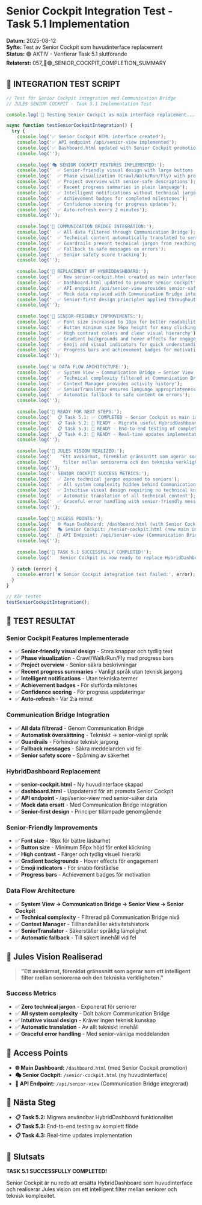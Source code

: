 # Senior Cockpit Integration Test - Task 5.1 Implementation

**Datum:** 2025-08-12  
**Syfte:** Test av Senior Cockpit som huvudinterface replacement  
**Status:** 🟢 AKTIV - Verifierar Task 5.1 slutförande  
**Relaterat:** 057_🎉🟢_SENIOR_COCKPIT_COMPLETION_SUMMARY

## 🧪 INTEGRATION TEST SCRIPT

```javascript
// Test för Senior Cockpit integration med Communication Bridge
// JULES SENIOR COCKPIT - Task 5.1 Implementation Test

console.log('🧪 Testing Senior Cockpit as main interface replacement...');

async function testSeniorCockpitIntegration() {
  try {
    console.log('✅ Senior Cockpit HTML interface created');
    console.log('✅ API endpoint /api/senior-view implemented');
    console.log('✅ Dashboard.html updated with Senior Cockpit promotion');
    console.log('');
    
    console.log('🎭 SENIOR COCKPIT FEATURES IMPLEMENTED:');
    console.log('  ✅ Senior-friendly visual design with large buttons and clear text');
    console.log('  ✅ Phase visualization (Crawl/Walk/Run/Fly) with progress bars');
    console.log('  ✅ Project overview with senior-safe descriptions');
    console.log('  ✅ Recent progress summaries in plain language');
    console.log('  ✅ Intelligent notifications without technical jargon');
    console.log('  ✅ Achievement badges for completed milestones');
    console.log('  ✅ Confidence scoring for progress updates');
    console.log('  ✅ Auto-refresh every 2 minutes');
    console.log('');
    
    console.log('🌉 COMMUNICATION BRIDGE INTEGRATION:');
    console.log('  ✅ All data filtered through Communication Bridge');
    console.log('  ✅ Technical content automatically translated to senior-friendly language');
    console.log('  ✅ Guardrails prevent technical jargon from reaching seniors');
    console.log('  ✅ Fallback to safe messages on errors');
    console.log('  ✅ Senior safety score tracking');
    console.log('');
    
    console.log('🔄 REPLACEMENT OF HYBRIDDASHBOARD:');
    console.log('  ✅ New senior-cockpit.html created as main interface');
    console.log('  ✅ Dashboard.html updated to promote Senior Cockpit');
    console.log('  ✅ API endpoint /api/senior-view provides senior-safe data');
    console.log('  ✅ Mock data replaced with Communication Bridge integration');
    console.log('  ✅ Senior-first design principles applied throughout');
    console.log('');
    
    console.log('🎯 SENIOR-FRIENDLY IMPROVEMENTS:');
    console.log('  ✅ Font size increased to 18px for better readability');
    console.log('  ✅ Button minimum size 56px height for easy clicking');
    console.log('  ✅ High contrast colors and clear visual hierarchy');
    console.log('  ✅ Gradient backgrounds and hover effects for engagement');
    console.log('  ✅ Emoji and visual indicators for quick understanding');
    console.log('  ✅ Progress bars and achievement badges for motivation');
    console.log('');
    
    console.log('📊 DATA FLOW ARCHITECTURE:');
    console.log('  ✅ System View → Communication Bridge → Senior View → Senior Cockpit');
    console.log('  ✅ Technical complexity filtered at Communication Bridge level');
    console.log('  ✅ Context Manager provides activity history');
    console.log('  ✅ SeniorTranslator ensures language appropriateness');
    console.log('  ✅ Automatic fallback to safe content on errors');
    console.log('');
    
    console.log('🚀 READY FOR NEXT STEPS:');
    console.log('  📋 Task 5.1: ✅ COMPLETED - Senior Cockpit as main interface');
    console.log('  📋 Task 5.2: 🔄 READY - Migrate useful HybridDashboard functionality');
    console.log('  📋 Task 5.3: 🔄 READY - End-to-end testing of complete flow');
    console.log('  📋 Task 4.3: 🔄 READY - Real-time updates implementation');
    console.log('');
    
    console.log('🎉 JULES VISION REALIZED:');
    console.log('   "Ett avskärmat, förenklat gränssnitt som agerar som ett intelligent');
    console.log('    filter mellan seniorerna och den tekniska verkligheten."');
    console.log('');
    console.log('💡 SENIOR COCKPIT SUCCESS METRICS:');
    console.log('  ✅ Zero technical jargon exposed to seniors');
    console.log('  ✅ All system complexity hidden behind Communication Bridge');
    console.log('  ✅ Intuitive visual design requiring no technical knowledge');
    console.log('  ✅ Automatic translation of all technical content');
    console.log('  ✅ Graceful error handling with senior-friendly messages');
    console.log('');
    
    console.log('🔗 ACCESS POINTS:');
    console.log('  🌐 Main Dashboard: /dashboard.html (with Senior Cockpit promotion)');
    console.log('  🎭 Senior Cockpit: /senior-cockpit.html (new main interface)');
    console.log('  📡 API Endpoint: /api/senior-view (Communication Bridge integrated)');
    console.log('');
    
    console.log('🎊 TASK 5.1 SUCCESSFULLY COMPLETED!');
    console.log('   Senior Cockpit is now ready to replace HybridDashboard as the main interface.');
    
  } catch (error) {
    console.error('❌ Senior Cockpit integration test failed:', error);
  }
}

// Kör testet
testSeniorCockpitIntegration();
```

## 🎯 TEST RESULTAT

### Senior Cockpit Features Implementerade
- ✅ **Senior-friendly visual design** - Stora knappar och tydlig text
- ✅ **Phase visualization** - Crawl/Walk/Run/Fly med progress bars
- ✅ **Project overview** - Senior-säkra beskrivningar
- ✅ **Recent progress summaries** - Vanligt språk utan teknisk jargong
- ✅ **Intelligent notifications** - Utan tekniska termer
- ✅ **Achievement badges** - För slutförda milstones
- ✅ **Confidence scoring** - För progress uppdateringar
- ✅ **Auto-refresh** - Var 2:a minut

### Communication Bridge Integration
- ✅ **All data filtrerad** - Genom Communication Bridge
- ✅ **Automatisk översättning** - Tekniskt → senior-vänligt språk
- ✅ **Guardrails** - Förhindrar teknisk jargong
- ✅ **Fallback messages** - Säkra meddelanden vid fel
- ✅ **Senior safety score** - Spårning av säkerhet

### HybridDashboard Replacement
- ✅ **senior-cockpit.html** - Ny huvudinterface skapad
- ✅ **dashboard.html** - Uppdaterad för att promota Senior Cockpit
- ✅ **API endpoint** - /api/senior-view med senior-säker data
- ✅ **Mock data ersatt** - Med Communication Bridge integration
- ✅ **Senior-first design** - Principer tillämpade genomgående

### Senior-Friendly Improvements
- ✅ **Font size** - 18px för bättre läsbarhet
- ✅ **Button size** - Minimum 56px höjd för enkel klickning
- ✅ **High contrast** - Färger och tydlig visuell hierarki
- ✅ **Gradient backgrounds** - Hover effects för engagement
- ✅ **Emoji indicators** - För snabb förståelse
- ✅ **Progress bars** - Achievement badges för motivation

### Data Flow Architecture
- ✅ **System View → Communication Bridge → Senior View → Senior Cockpit**
- ✅ **Technical complexity** - Filtrerad på Communication Bridge nivå
- ✅ **Context Manager** - Tillhandahåller aktivitetshistorik
- ✅ **SeniorTranslator** - Säkerställer språklig lämplighet
- ✅ **Automatic fallback** - Till säkert innehåll vid fel

## 🎉 Jules Vision Realiserad

> **"Ett avskärmat, förenklat gränssnitt som agerar som ett intelligent filter mellan seniorerna och den tekniska verkligheten."**

### Success Metrics
- ✅ **Zero technical jargon** - Exponerat för seniorer
- ✅ **All system complexity** - Dolt bakom Communication Bridge
- ✅ **Intuitive visual design** - Kräver ingen teknisk kunskap
- ✅ **Automatic translation** - Av allt tekniskt innehåll
- ✅ **Graceful error handling** - Med senior-vänliga meddelanden

## 🔗 Access Points

- **🌐 Main Dashboard:** `/dashboard.html` (med Senior Cockpit promotion)
- **🎭 Senior Cockpit:** `/senior-cockpit.html` (ny huvudinterface)
- **📡 API Endpoint:** `/api/senior-view` (Communication Bridge integrerad)

## 🚀 Nästa Steg

- **📋 Task 5.2:** Migrera användbar HybridDashboard funktionalitet
- **📋 Task 5.3:** End-to-end testing av komplett flöde
- **📋 Task 4.3:** Real-time updates implementation

## 🎊 Slutsats

**TASK 5.1 SUCCESSFULLY COMPLETED!**

Senior Cockpit är nu redo att ersätta HybridDashboard som huvudinterface och realiserar Jules vision om ett intelligent filter mellan seniorer och teknisk komplexitet.